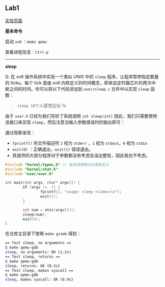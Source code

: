 ## Lab1

[实验页面](https://pdos.csail.mit.edu/6.828/2021/labs/util.html)

**基本命令**

启动 `xv6` ：`make qemu`

查看进程信息：`Ctrl-p`

---

**sleep**

Q. 在 xv6 操作系统中实现一个类似 UNIX 中的 `sleep` 程序，让程序暂停指定数量的 ticks。每个 tick 是由 xv6 内核定义的时间概念，即来自定时器芯片的两次中断之间的时间。你可以将以下代码添加到 `user/sleep.c` 文件中以实现 `sleep` 函数：

> `sleep 10`个人感觉近似 1s

由于 `user.h` 已经为我们写好了系统调用 `int sleep(int)` 因此，我们只需要使用该接口来实现 `sleep`，然后注意当输入参数错误时的输出即可：

通过观察发现：

* `fprintf()` 将文件描述符 `2` 视为 `stderr` ，`1` 视为 `stdout`，`0` 视为 `stdin`
* `exit(0)` ：正确退出，`exit(1)` 错误退出。
* 其提供的大部分程序对于参数都没有考虑会溢出整型，因此我也不考虑。

```c
#include "kernel/types.h" // 系统调用相关的类型定义
#include "kernel/stat.h" 
#include "user/user.h"

int main(int args, char* argv[]) {
        if (args !=  2) {
                fprintf(2, "usage: sleep <times>\n");
                exit(1);
        }

        int num = atoi(argv[1]);
        sleep(num);
        exit(0);
}
```

在仓库主目录下使用 `make grade` 得到：

```bash
== Test sleep, no arguments ==
$ make qemu-gdb
sleep, no arguments: OK (1.2s)
== Test sleep, returns ==
$ make qemu-gdb
sleep, returns: OK (0.3s)
== Test sleep, makes syscall ==
$ make qemu-gdb
sleep, makes syscall: OK (0.9s)
```

